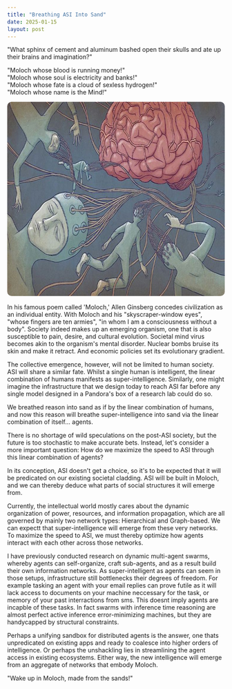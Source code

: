 ```yaml
---
title: "Breathing ASI Into Sand"
date: 2025-01-15
layout: post
---
```


"What sphinx of cement and aluminum bashed open their skulls and ate up their brains and imagination?"

"Moloch whose blood is running money!"  
"Moloch whose soul is electricity and banks!"  
"Moloch whose fate is a cloud of sexless hydrogen!"  
"Moloch whose name is the Mind!"

<p align="center"><img src="/images/moloch.jpg" alt="Alt text" width="750" height="450" style="border-radius: 10px;"></p>

In his famous poem called 'Moloch,' Allen Ginsberg concedes civilization as an individual entity. With Moloch and his "skyscraper-window eyes", "whose fingers are ten armies", "in whom I am a consciousness without a body". Society indeed makes up an emerging organism, one that is also susceptible to pain, desire, and cultural evolution. Societal mind virus becomes akin to the organism's mental disorder. Nuclear bombs bruise its skin and make it retract. And economic policies set its evolutionary gradient.

The collective emergence, however, will not be limited to human society. ASI will share a similar fate. Whilst a single human is intelligent, the linear combination of humans manifests as super-intelligence. Similarly, one might imagine the infrastructure that we design today to reach ASI far before any single model designed in a Pandora's box of a research lab could do so.

We breathed reason into sand as if by the linear combination of humans, and now this reason will breathe super-intelligence into sand via the linear combination of itself... agents.

There is no shortage of wild speculations on the post-ASI society, but the future is too stochastic to make accurate bets. Instead, let's consider a more important question: How do we maximize the speed to ASI through this linear combination of agents?

In its conception, ASI doesn't get a choice, so it's to be expected that it will be predicated on our existing societal cladding. ASI will be built in Moloch, and we can thereby deduce what parts of social structures it will emerge from.

Currently, the intellectual world mostly cares about the dynamic organization of power, resources, and information propagation, which are all governed by mainly two network types: Hierarchical and Graph-based. We can expectt that super-intelligence will emerge from these very networks. To maximize the speed to ASI, we must thereby optimize how agents interact with each other across those networks.

I have previously conducted research on dynamic multi-agent swarms, whereby agents can self-organize, craft sub-agents, and as a result build their own information networks. As super-intelligent as agents can seem in those setups, infrastructure still bottlenecks their degrees of freedom. For example tasking an agent with your email replies can prove futile as it will lack access to documents on your machine neccessary for the task, or memory of your past interractions from sms. This doesnt imply agents are incapble of these tasks. In fact swarms with inference time reasoning are almost perfect active inference error-minimizing machines, but they are handycapped by structural constraints. 

Perhaps a unifying sandbox for distributed agents is the answer, one thats unpredicated on existing apps and ready to coalesce into higher orders of intelligence. Or perhaps the unshackling lies in streamlining the agent access in existing ecosystems. Either way, the new intelligence will emerge from an aggregate of networks that embody Moloch.

"Wake up in Moloch, made from the sands!"